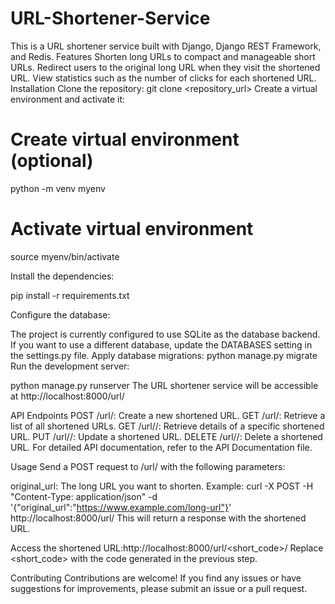 # URL-Shortener-Service
This is a URL shortener service built with Django, Django REST Framework, and Redis. 
Features
Shorten long URLs to compact and manageable short URLs.
Redirect users to the original long URL when they visit the shortened URL.
View statistics such as the number of clicks for each shortened URL.
Installation
Clone the repository: git clone <repository_url>
Create a virtual environment and activate it:
# Create virtual environment (optional)
python -m venv myenv

# Activate virtual environment
source myenv/bin/activate

Install the dependencies:

pip install -r requirements.txt

Configure the database:

The project is currently configured to use SQLite as the database backend. If you want to use a different database, update the DATABASES setting in the settings.py file.
Apply database migrations:
python manage.py migrate
Run the development server:

python manage.py runserver
The URL shortener service will be accessible at http://localhost:8000/url/

API Endpoints
POST /url/: Create a new shortened URL.
GET /url/: Retrieve a list of all shortened URLs.
GET /url/<id>/: Retrieve details of a specific shortened URL.
PUT /url/<id>/: Update a shortened URL.
DELETE /url/<id>/: Delete a shortened URL.
For detailed API documentation, refer to the API Documentation file.

Usage
Send a POST request to /url/ with the following parameters:

original_url: The long URL you want to shorten.
Example:
curl -X POST -H "Content-Type: application/json" -d '{"original_url":"https://www.example.com/long-url"}' http://localhost:8000/url/
This will return a response with the shortened URL.

Access the shortened URL:http://localhost:8000/url/<short_code>/
Replace <short_code> with the code generated in the previous step.

Contributing
Contributions are welcome! If you find any issues or have suggestions for improvements, please submit an issue or a pull request.
